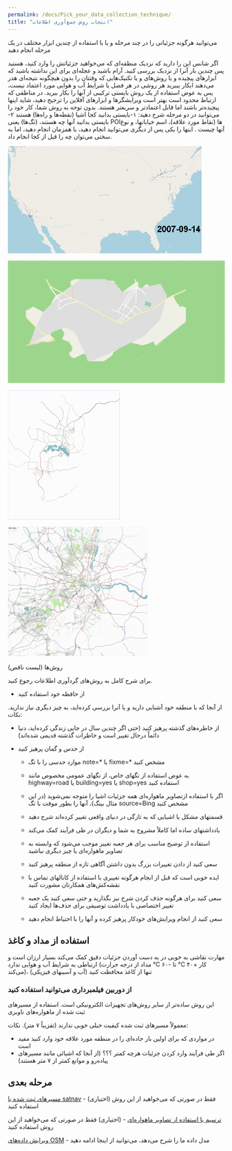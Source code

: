 ```yaml
---
permalink: /docs/Pick_your_data_collection_technique/
title: "انتخاب روش جمع‌آوری اطلاعات"
---
```



می‌توانید هرگونه جزئیاتی را در چند مرحله و یا با استفاده از چندین ابزار مختلف در یک مرحله انجام دهید

اگر شانس این را دارید که نزدیک منطقه‌ای که می‌خواهید جزئیاتش را وارد کنید، هستید پس چندین بار آنرا از نزدیک بررسی کنید. آرام باشید و عجله‌ای برای این نداشته باشید که ابزارهای پیچیده و یا روش‌های و یا تکنیک‌هایی که وقتتان را بدون هیچگونه نتیجه‌ای هدر می‌دهند ابکار بببرید
هر روشی در هر فصل یا شرایط آب و هوایی مورد اعتماد نیست، پس به عوض استفاده از یک روش بایستی ترکیبی از آنها را بکار ببرید.
در مناطقی که ارتباط محدود است بهتر است ویرایشگرها و ابزارهای آفلاین را ترجیح دهید، شاید اینها پیچیده‌تر باشند اما قابل اعتمادتر و سریعتر هستند.
بدون توجه به روش شما، کار خود را می‌توانید در دو مرحله شرح دهید:
۱-بایستی بدانید کجا اشیا (نقطه‌ها و راه‌ها) هستند
۲- بایستی بدانید آنها چه هستند، (تگ‌ها) یعنی POIها (نقاط مورد علاقه)، اسم خیابانها، و نوع آنها چیست . اینها را یکی پس از دیگری می‌توانید انجام دهید، یا همزمان انجام دهید، اما به سختی می‌توان چه را قبل از کجا انجام داد.


![TIGERImportAnimation.gif](/img/TIGERImportAnimation.gif)

![Anibaeza.gif](/img/531px-Anibaeza.gif)

![Canberra osm development.gif](/img/260px-Canberra_osm_development.gif)

![LondonProgress.gif](/img/324px-LondonProgress.gif)


روش‌ها (لیست ناقص)

برای شرح کامل به روش‌های گردآوری اطلاعات رجوع کنید.
* از حافظه خود استفاده کنید

از آنجا که با منطقه خود آشنایی دارید و یا آنرا بررسی کرده‌اید، به چیز دیگری نیاز ندارید. نکات:

* از خاطره‌های گذشته پرهیز کنید (حتی اگر چندین سال در جایی زندگی کرده‌اید، دنیا دائماً درحال تغییر است و خاطرات گذشته قدیمی شده‌اند)
* از حدس و گمان پرهیز کنید

  * موارد حدسی را با تگ note=* یا fixme=* مشخص کنید

  * به عوض استفاده از تگهای خاص، از تگهای عمومی مخصوص مانند highway=road یا building=yes یا shop=yes استفاده کنید
  * اگر با استفاده ازتصاویر ماهواره‌ای همه جزئیات اشیا را متوجه نمی‌شوید (در این مثال بینگ)، آنها را بطور موقت با تگ source=Bing مشخص کنید
  * قسمتهای مشکل یا اشیایی که به تازگی در دنیای واقعی تغییر کرده‌اند شرح دهید
  * یادداشتهای ساده اما کاملاً مشروح به شما و دیگران در طی فرآیند کمک می‌کند
  * استفاده از توضیح مناسب برای هر جعبه تغییر موجب می‌شود که وابسته به تصاویر ماهواره‌ای یا چیز دیگری نباشید
  * سعی کنید از دادن تغییرات بزرگ بدون داشتن آگاهی تازه از منطقه پرهیز کنید
  * ایده خوبی است که قبل از انجام هرگونه تغییری با استفاده از کانالهای تماس با نقشه‌کش‌های همکارتان مشورت کنید
  * سعی کنید برای هرگونه حذف کردن شرح نیز بگذارید و حتی سعی کنید یک جعبه تغییر اختصاصی با یادداشت توصیفی برای حذف‌ها ایجاد کنید
  * سعی کنید از انجام ویرایش‌های خودکار پرهیز کرده و آنها را با احتیاط انجام دهید


## استفاده از مداد و کاغذ

مهارت نقاشی به خوبی در به دست آوردن جزئیات دقیق کمک می‌کند
بسیار ارزان است و ارتباطی به شرایط آب و هوایی ندارد (مداد از درجه حرارت °C ۶۰- تا °C ۴۰+ کار می‌کند)، تنها از کاغذ محافظت کنید (آب و آسیبهای فیزیکی)


### از دوربین فیلمبرداری می‌توانید استفاده کنید


این روش ساده‌تر از سایر روش‌های تجهیزات الکترونیکی است.
استفاده از مسیرهای ثبت شده از ماهواره‌های ناوبری

معمولاً مسیرهای ثبت شده کیفیت خیلی خوبی ندارند (تقزیباً ۷ متر). نکات:

* در مواردی که برای اولین بار جاده‌ای را در منطقه مورد علاقه خود وارد کنید مفید است
* اگر طی فرآیند وارد کردن جزئیات هرچه کمتر ؟؟؟ (از آنجا که اشیائی مانند مسیرهای پیاده‌رو و موانع کمتر از ۷ متر هستند)



## مرحله بعدی


[مسیرهای ثبت شده با satnav](/docs/Beginners_Guide_1.1.1) - (اختیاری) فقط در صورتی که می‌خواهید از این روش استفاده کنید

[ترسیم با استفاده از تصاویر ماهواره‌ای](/docs/Beginners_Guide_1.1.2) - (اختیاری) فقط در صورتی که می‌خواهید از این روش استفاده کنید

[ویرایش داده‌های OSM](/docs/Beginners_Guide_1.3) - مدل داده ما را شرح می‌دهد، می‌توانید از اینجا ادامه دهید